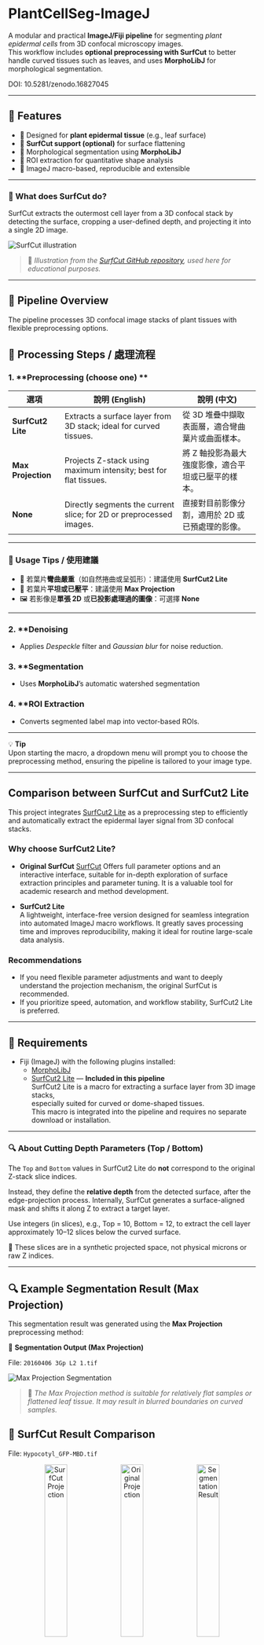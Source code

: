 # PlantCellSeg-ImageJ

A modular and practical **ImageJ/Fiji pipeline** for segmenting *plant epidermal cells* from 3D confocal microscopy images.  
This workflow includes **optional preprocessing with SurfCut** to better handle curved tissues such as leaves, and uses **MorphoLibJ** for morphological segmentation.

 DOI: 10.5281/zenodo.16827045

---

## 📌 Features

- 🔬 Designed for **plant epidermal tissue** (e.g., leaf surface)  
- 🧼 **SurfCut support (optional)** for surface flattening  
- 🧠 Morphological segmentation using **MorphoLibJ**  
- 📏 ROI extraction for quantitative shape analysis  
- 🔁 ImageJ macro-based, reproducible and extensible

---

### 🧬 What does SurfCut do?

SurfCut extracts the outermost cell layer from a 3D confocal stack by detecting the surface, cropping a user-defined depth, and projecting it into a single 2D image.

![SurfCut illustration](https://raw.githubusercontent.com/sverger/SurfCut/refs/heads/master/surfcut_illustration.png)

> 📌 *Illustration from the [SurfCut GitHub repository](https://github.com/sverger/SurfCut), used here for educational purposes.*

---
## 🧪 Pipeline Overview

The pipeline processes 3D confocal image stacks of plant tissues with flexible preprocessing options.



## 🧪 Processing Steps / 處理流程

### 1. **Preprocessing (choose one) **

| 選項              | 說明 (English)                                                              | 說明 (中文)                                                         |
|-------------------|-----------------------------------------------------------------------------|----------------------------------------------------------------------|
| **SurfCut2 Lite** | Extracts a surface layer from 3D stack; ideal for curved tissues.          | 從 3D 堆疊中擷取表面層，適合彎曲葉片或曲面樣本。                      |
| **Max Projection**| Projects Z-stack using maximum intensity; best for flat tissues.           | 將 Z 軸投影為最大強度影像，適合平坦或已壓平的樣本。                  |
| **None**          | Directly segments the current slice; for 2D or preprocessed images.        | 直接對目前影像分割，適用於 2D 或已預處理的影像。                     |

---

### 📌 Usage Tips / 使用建議

- 🌿 若葉片**彎曲嚴重**（如自然捲曲或呈弧形）：建議使用 **SurfCut2 Lite**
- 📄 若葉片**平坦或已壓平**：建議使用 **Max Projection**
- 🖼️ 若影像是**單張 2D** 或**已投影處理過的圖像**：可選擇 **None**

---

### 2. **Denoising 

- Applies *Despeckle* filter and *Gaussian blur* for noise reduction.  


### 3. **Segmentation 

- Uses **MorphoLibJ**’s automatic watershed segmentation 


### 4. **ROI Extraction 

- Converts segmented label map into vector-based ROIs.  


---

💡 **Tip**  
Upon starting the macro, a dropdown menu will prompt you to choose the preprocessing method, ensuring the pipeline is tailored to your image type.  


---


## Comparison between SurfCut and SurfCut2 Lite

This project integrates [SurfCut2 Lite](https://github.com/VergerLab/SurfCut2) as a preprocessing step to efficiently and automatically extract the epidermal layer signal from 3D confocal stacks.

### Why choose SurfCut2 Lite?

- **Original SurfCut** [SurfCut](https://github.com/sverger/SurfCut)
  Offers full parameter options and an interactive interface, suitable for in-depth exploration of surface extraction principles and parameter tuning. It is a valuable tool for academic research and method development.

- **SurfCut2 Lite**  
  A lightweight, interface-free version designed for seamless integration into automated ImageJ macro workflows. It greatly saves processing time and improves reproducibility, making it ideal for routine large-scale data analysis.

### Recommendations

- If you need flexible parameter adjustments and want to deeply understand the projection mechanism, the original SurfCut is recommended.  
- If you prioritize speed, automation, and workflow stability, SurfCut2 Lite is preferred.


---
  

## 📁 Requirements

- Fiji (ImageJ) with the following plugins installed:
  - [MorphoLibJ](https://imagej.net/plugins/morpholibj)  
  - [SurfCut2 Lite](https://github.com/VergerLab/SurfCut2) — **Included in this pipeline**  
    SurfCut2 Lite is a macro for extracting a surface layer from 3D image stacks,  
    especially suited for curved or dome-shaped tissues.  
    This macro is integrated into the pipeline and requires no separate download or installation.

---
### 🔍 About Cutting Depth Parameters (Top / Bottom)

The `Top` and `Bottom` values in SurfCut2 Lite do **not** correspond to the original Z-stack slice indices.

Instead, they define the **relative depth** from the detected surface, after the edge-projection process. Internally, SurfCut generates a surface-aligned mask and shifts it along Z to extract a target layer.

Use integers (in slices), e.g., Top = 10, Bottom = 12, to extract the cell layer approximately 10–12 slices below the curved surface.

🧠 These slices are in a synthetic projected space, not physical microns or raw Z indices.

---


## 🔍 Example Segmentation Result (Max Projection)

This segmentation result was generated using the **Max Projection** preprocessing method:

🧩 **Segmentation Output (Max Projection)**  

File: `20160406 3Gp L2 1.tif`

![Max Projection Segmentation](images/max_projection_result_comparsion.png)

> 📌 *The Max Projection method is suitable for relatively flat samples or flattened leaf tissue. It may result in blurred boundaries on curved samples.*



## 🧪 SurfCut Result Comparison

File: `Hypocotyl_GFP-MBD.tif`

<div align="center">

<img src="images/SurfCutProjection_Hypocotyl_GFP-MBD.png" alt="SurfCut Projection" width="30%" title="SurfCut Projection">
<img src="images/OriginalProjection_Hypocotyl_GFP-MBD.png" alt="Original Projection" width="30%" title="Original Projection">
<img src="images/SurfCutProjection_result_Hypocotyl_GFP-MBD-4.png" alt="Segmentation Result" width="30%" title="Segmentation Result">

</div>

**Left:** SurfCut projection  
**Middle:** Original max projection  
**Right:** Segmentation result after SurfCut


> ⚙️ *SurfCut settings used:*
> - Blur radius: `3`  
> - Threshold: `15`  
> - Top cut: `9`  
> - Bottom cut: `11`

> 📷 **Image source (Hypocotyl sample):** kindly provided by the authors of [SurfCut](https://github.com/sverger/SurfCut)  
 
---

## 📖 References

- Verger, S., et al. (2019). SurfCut: A macro tool for surface layer extraction from 3D images. *BMC Biology*, 17, 32.  
  [https://doi.org/10.1186/s12915-019-0657-1](https://doi.org/10.1186/s12915-019-0657-1)

- Legland, D., Arganda-Carreras, I., & Andrey, P. (2016). MorphoLibJ: integrated library and plugins for mathematical morphology with ImageJ. *Bioinformatics*, 32(22), 3532–3534.  
  [https://doi.org/10.1093/bioinformatics/btw413](https://doi.org/10.1093/bioinformatics/btw413)

- Fiji / ImageJ Documentation:  
  [https://imagej.net/](https://imagej.net/)

- SurfCut2 Lite macro:  
  [https://github.com/VergerLab/SurfCut2](https://github.com/VergerLab/SurfCut2)


---

## 📬 License & Acknowledgements

- This pipeline optionally uses [SurfCut](https://github.com/sverger/SurfCut), which remains under its original license.  
- MorphoLibJ is maintained by the INRAE image processing team.  
- This pipeline is intended for academic and research use.
- The hypocotyl sample image used in the SurfCut segmentation comparison was generously provided by the authors of the SurfCut project.
  

